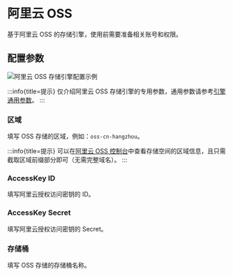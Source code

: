 # 阿里云 OSS

基于阿里云 OSS 的存储引擎，使用前需要准备相关账号和权限。

## 配置参数

![阿里云 OSS 存储引擎配置示例](https://static-docs.nocobase.com/20240712220011.png)

:::info{title=提示}
仅介绍阿里云 OSS 存储引擎的专用参数，通用参数请参考[引擎通用参数](./index.md#引擎通用参数)。
:::

### 区域

填写 OSS 存储的区域，例如：`oss-cn-hangzhou`。

:::info{title=提示}
可以在[阿里云 OSS 控制台](https://oss.console.aliyun.com/)中查看存储空间的区域信息，且只需截取区域前缀部分即可（无需完整域名）。
:::

### AccessKey ID

填写阿里云授权访问密钥的 ID。

### AccessKey Secret

填写阿里云授权访问密钥的 Secret。

### 存储桶

填写 OSS 存储的存储桶名称。
